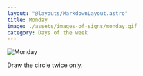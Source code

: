 ```yaml
---
layout: "@layouts/MarkdownLayout.astro"
title: Monday
image: ./assets/images-of-signs/monday.gif
category: Days of the week
---
```


![Monday](@signs/monday.gif)

Draw the circle twice only.
